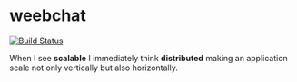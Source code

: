 weebchat
========

[![Build Status](https://travis-ci.org/majimboo/weebchat.svg?branch=master)](https://travis-ci.org/majimboo/weebchat)

When I see **scalable** I immediately think **distributed** making an
application scale not only vertically but also horizontally.
